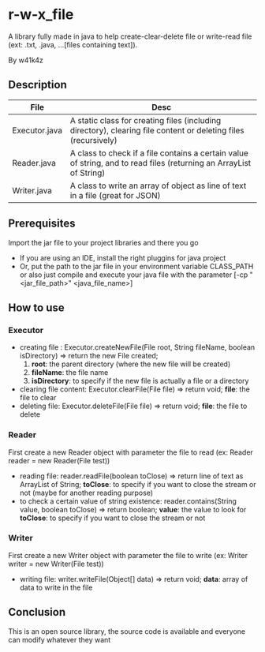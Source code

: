 # r-w-x_file

A library fully made in java to help create-clear-delete file or write-read file (ext: .txt, .java, ...[files containing text]).

By w41k4z

## Description

| File          | Desc                                                                                                                |
| ------------- | ------------------------------------------------------------------------------------------------------------------- |
| Executor.java | A static class for creating files (including directory), clearing file content or deleting files (recursively)      |
| Reader.java   | A class to check if a file contains a certain value of string, and to read files (returning an ArrayList of String) |
| Writer.java   | A class to write an array of object as line of text in a file (great for JSON)                                      |

## Prerequisites

Import the jar file to your project libraries and there you go

- If you are using an IDE, install the right pluggins for java project
- Or, put the path to the jar file in your environment variable CLASS_PATH or also just compile and execute your java file with the parameter [-cp "<jar_file_path>" <java_file_name>]

## How to use

### Executor

- creating file : Executor.createNewFile(File root, String fileName, boolean isDirectory) => return the new File created;
  1. **root**: the parent directory (where the new file will be created)
  2. **fileName**: the file name
  3. **isDirectory**: to specify if the new file is actually a file or a directory
- clearing file content: Executor.clearFile(File file) => return void;
  **file**: the file to clear
- deleting file: Executor.deleteFile(File file) => return void;
  **file**: the file to delete

### Reader

First create a new Reader object with parameter the file to read (ex: Reader reader = new Reader(File test))

- reading file: reader.readFile(boolean toClose) => return line of text as ArrayList of String;
  **toClose**: to specify if you want to close the stream or not (maybe for another reading purpose)
- to check a certain value of string existence: reader.contains(String value, boolean toClose) => return boolean;
  **value**: the value to look for
  **toClose**: to specify if you want to close the stream or not

### Writer

First create a new Writer object with parameter the file to write (ex: Writer writer = new Writer(File test))

- writing file: writer.writeFile(Object[] data) => return void;
  **data**: array of data to write in the file

## Conclusion

This is an open source library, the source code is available and everyone can modify whatever they want
